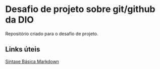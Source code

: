 # Desafio de projeto sobre git/github da DIO
Repositório criado para o desafio de projeto.

## Links úteis
[Síntaxe Básica Markdown](https://www.markdownguide.org/basic-syntax/)
